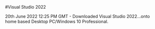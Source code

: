 #Visual Studio 2022

20th June 2022 12:25 PM GMT - Downloaded Visual Studio 2022...onto home based Desktop PC/Windows 10 Professional. 
